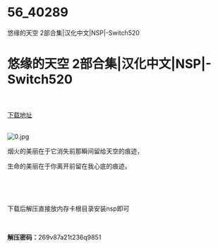 # 56_40289
悠缘的天空 2部合集|汉化中文|NSP|-Switch520
# 悠缘的天空 2部合集|汉化中文|NSP|-Switch520
 <br/></br>
[下载地址](https://www.switch520.cc/article/40289 "下载地址")
<br/></br>

<p><img title="0.jpg" src="https://www.switch520.cc/muke_img/2022_08_23_a1d9695d9bb88.jpg" alt="0.jpg"></p>
<p>烟火的美丽在于它消失前那瞬间留给天空的痕迹，</p>
<p>生命的美丽在于你离开前留在我心底的痕迹。</p>
<p>&nbsp;</p>
<p>&nbsp;</p>
<p>下载后解压直接放内存卡根目录安装nsp即可</p>
<p>&nbsp;</p>
<p><strong>解压密码：</strong>269v87a21t236q9851</p>


